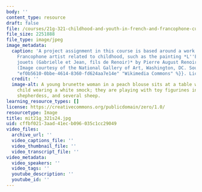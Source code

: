 ```yaml
---
body: ''
content_type: resource
draft: false
file: /courses/21g-321-childhood-and-youth-in-french-and-francophone-cultures-spring-2024/mit21g_321s24.jpg
file_size: 2251888
file_type: image/jpeg
image_metadata:
  caption: 'A project assignment in this course is based around a work of art by a
    Francophone artist related to childhood, such as the painting *L''Enfant et les
    jouets (Gabrielle et Jean, fils de Renoir)* by Pierre August Renoir shown here.
    (Image courtesy of the National Gallery of Art, Washington, DC. Source: {{% resource_link
    "ef0b5610-0bbe-4614-8360-fd624aa7e14e" "Wikimedia Commons" %}}. License: CC0 1.0.)'
  credit: ''
  image-alt: A young brunette woman in a peach blouse sits at a table with a golden-haired
    child wearing a white smock; they are playing with toy figurines including a rooster,
    shepherdess, and several sheep.
learning_resource_types: []
license: https://creativecommons.org/publicdomain/zero/1.0/
resourcetype: Image
title: mit21g_321s24.jpg
uid: cffbf021-3aad-41ec-b096-035c1cc29049
video_files:
  archive_url: ''
  video_captions_file: ''
  video_thumbnail_file: ''
  video_transcript_file: ''
video_metadata:
  video_speakers: ''
  video_tags: ''
  youtube_description: ''
  youtube_id: ''
---
```

